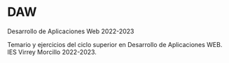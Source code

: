 # DAW

Desarrollo de Aplicaciones Web 2022-2023

Temario y ejercicios del ciclo superior en Desarrollo de Aplicaciones WEB. IES Virrey Morcillo 2022-2023.
